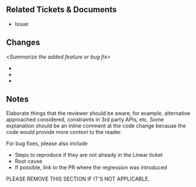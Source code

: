 ## Related Tickets & Documents

- Issue:

## Changes

<_Summarize the added feature or bug fix_>

-
-
-

## Notes

Elaborate things that the reviewer should be aware, for example, alternative
approached considered, constraints in 3rd party APIs, etc. Some explanation
should be an inline comment at the code change because the code would provide
more context to the reader.

For bug fixes, please also include

- Steps to reproduce if they are not already in the Linear ticket
- Root cause
- If possible, link to the PR where the regression was introduced

PLEASE REMOVE THIS SECTION IF IT'S NOT APPLICABLE.
